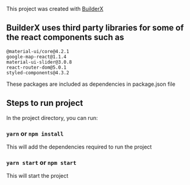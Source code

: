 This project was created with [BuilderX](https://builderx.io/)

## BuilderX uses third party libraries for some of the react components such as

```
@material-ui/core@4.2.1
google-map-react@1.1.4
material-ui-slider@3.0.8
react-router-dom@5.0.1
styled-components@4.3.2
```

These packages are included as dependencies in package.json file

## Steps to run project

In the project directory, you can run:

### `yarn` or `npm install`

This will add the dependencies required to run the project

### `yarn start` or `npm start`

This will start the project
